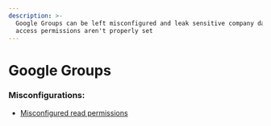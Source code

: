 ```yaml
---
description: >-
  Google Groups can be left misconfigured and leak sensitive company data if
  access permissions aren't properly set
---
```


# Google Groups

### Misconfigurations:

* [Misconfigured read permissions](google-groups.md)
